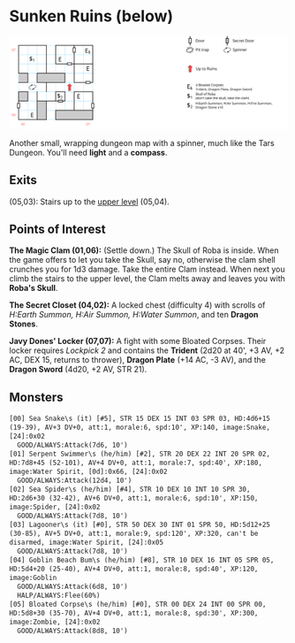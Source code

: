 # Sunken Ruins (below)

![map](sunken-dungeon.svg)

Another small, wrapping dungeon map with a spinner, much like the Tars Dungeon. You'll need **light** and a **compass**.

## Exits

(05,03): Stairs up to the [upper level](sunken-ruins.md) (05,04).

## Points of Interest

**The Magic Clam (01,06):** (Settle down.) The Skull of Roba is inside. When the game offers to let you take the Skull, say no, otherwise the clam shell crunches you for 1d3 damage. Take the entire Clam instead. When next you climb the stairs to the upper level, the Clam melts away and leaves you with **Roba's Skull**.

**The Secret Closet (04,02):** A locked chest (difficulty 4) with scrolls of *H:Earth Summon, H:Air Summon, H:Water Summon*, and ten **Dragon Stones**.

**Javy Dones' Locker (07,07):** A fight with some Bloated Corpses. Their locker requires *Lockpick 2* and contains the **Trident** (2d20 at 40', +3 AV, +2 AC, DEX 15, returns to thrower), **Dragon Plate** (+14 AC, -3 AV), and the **Dragon Sword** (4d20, +2 AV, STR 21).

## Monsters

    [00] Sea Snake\s (it) [#5], STR 15 DEX 15 INT 03 SPR 03, HD:4d6+15 (19-39), AV+3 DV+0, att:1, morale:6, spd:10', XP:140, image:Snake, [24]:0x02
      GOOD/ALWAYS:Attack(7d6, 10')
    [01] Serpent Swimmer\s (he/him) [#2], STR 20 DEX 22 INT 20 SPR 02, HD:7d8+45 (52-101), AV+4 DV+0, att:1, morale:7, spd:40', XP:180, image:Water Spirit, [0d]:0x66, [24]:0x02
      GOOD/ALWAYS:Attack(12d4, 10')
    [02] Sea Spider\s (he/him) [#4], STR 10 DEX 10 INT 10 SPR 30, HD:2d6+30 (32-42), AV+6 DV+0, att:1, morale:6, spd:10', XP:150, image:Spider, [24]:0x02
      GOOD/ALWAYS:Attack(7d8, 10')
    [03] Lagooner\s (it) [#0], STR 50 DEX 30 INT 01 SPR 50, HD:5d12+25 (30-85), AV+5 DV+0, att:1, morale:9, spd:120', XP:320, can't be disarmed, image:Water Spirit, [24]:0x05
      GOOD/ALWAYS:Attack(7d8, 10')
    [04] Goblin Beach Bum\s (he/him) [#8], STR 10 DEX 16 INT 05 SPR 05, HD:5d4+20 (25-40), AV+4 DV+0, att:1, morale:8, spd:40', XP:120, image:Goblin
      GOOD/ALWAYS:Attack(6d8, 10')
      HALP/ALWAYS:Flee(60%)
    [05] Bloated Corpse\s (he/him) [#0], STR 00 DEX 24 INT 00 SPR 00, HD:5d8+30 (35-70), AV+4 DV+0, att:1, morale:8, spd:30', XP:300, image:Zombie, [24]:0x02
      GOOD/ALWAYS:Attack(8d8, 10')